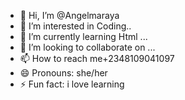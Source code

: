 - 👋 Hi, I’m @Angelmaraya
- 👀 I’m interested in Coding..
- 🌱 I’m currently learning Html ...
- 💞️ I’m looking to collaborate on ...
- 📫 How to reach me+2348109041097
- 😄 Pronouns: she/her
- ⚡ Fun fact: i love learning

<!---
Angelmaraya/Angelmaraya is a ✨ special ✨ repository because its `README.md` (this file) appears on your GitHub profile.
You can click the Preview link to take a look at your changes.
--->
